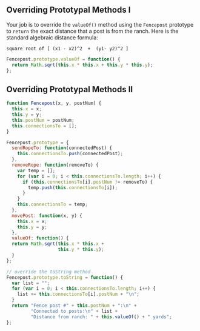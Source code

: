 ## Overriding Prototypal Methods I

Your job is to override the `valueOf()` method using the `Fencepost` prototype to `return` the exact distance that a post is from the ranch. Here is the standard algebraic distance formula:

```
square root of [ (x1 - x2)^2  +  (y1- y2)^2 ]
```

```js
Fencepost.prototype.valueOf = function() {
  return Math.sqrt(this.x * this.x + this.y * this.y);
};
```

## Overriding Prototypal Methods II

```js
function Fencepost(x, y, postNum) {
  this.x = x;
  this.y = y;
  this.postNum = postNum;
  this.connectionsTo = [];
}

Fencepost.prototype = {
  sendRopeTo: function(connectedPost) {
    this.connectionsTo.push(connectedPost);
  },
  removeRope: function(removeTo) {
    var temp = [];
    for (var i = 0; i < this.connectionsTo.length; i++) {
      if (this.connectionsTo[i].postNum != removeTo) {
        temp.push(this.connectionsTo[i]);
      }
    }
    this.connectionsTo = temp;
  },
  movePost: function(x, y) {
    this.x = x;
    this.y = y;
  },
  valueOf: function() {
  return Math.sqrt(this.x * this.x +
                   this.y * this.y);
  }
};

// override the toString method
Fencepost.prototype.toString = function() {
  var list = "";
  for (var i = 0; i < this.connectionsTo.length; i++) {
    list += this.connectionsTo[i].postNum + "\n";
  }
  return "Fence post #" + this.postNum + ":\n" +
         "Connected to posts:\n" + list +
         "Distance from ranch: " + this.valueOf() + " yards";
};
```
